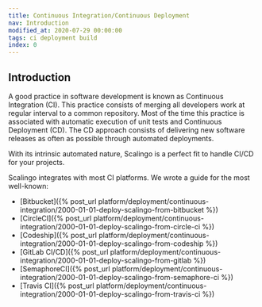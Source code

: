 ```yaml
---
title: Continuous Integration/Continuous Deployment
nav: Introduction
modified_at: 2020-07-29 00:00:00
tags: ci deployment build
index: 0
---
```


## Introduction

A good practice in software development is known as Continuous Integration (CI).
This practice consists of merging all developers work at regular interval to a
common repository. Most of the time this practice is associated with automatic
execution of unit tests and Continuous Deployment (CD). The CD approach consists
of delivering new software releases as often as possible through automated
deployments.

With its intrinsic automated nature, Scalingo is a perfect fit to handle CI/CD
for your projects.

Scalingo integrates with most CI platforms. We wrote a guide for the most
well-known:

- [Bitbucket]({% post_url platform/deployment/continuous-integration/2000-01-01-deploy-scalingo-from-bitbucket %})
- [CircleCI]({% post_url platform/deployment/continuous-integration/2000-01-01-deploy-scalingo-from-circle-ci %})
- [Codeship]({% post_url platform/deployment/continuous-integration/2000-01-01-deploy-scalingo-from-codeship %})
- [GitLab CI/CD]({% post_url platform/deployment/continuous-integration/2000-01-01-deploy-scalingo-from-gitlab %})
- [SemaphoreCI]({% post_url platform/deployment/continuous-integration/2000-01-01-deploy-scalingo-from-semaphore-ci %})
- [Travis CI]({% post_url platform/deployment/continuous-integration/2000-01-01-deploy-scalingo-from-travis-ci %})
